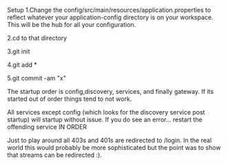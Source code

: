 Setup
1.Change the config/src/main/resources/application.properties to reflect whatever your application-config directory is on your workspace.  This will be the hub for all your configuration.

2.cd to that directory

3.git init

4.git add *

5.git commit -am "x"




The startup order is config,discovery, services, and finally gateway.   If its started out of order things tend to not work.

All services except config (which looks for the discovery service post startup) will startup without issue.  If you do see an error... restart the offending service IN ORDER

Just to play around all 403s and 401s are redirected to /login.  In the real world this would probably be more sophisticated but the point was to show that streams can be redirected :).

